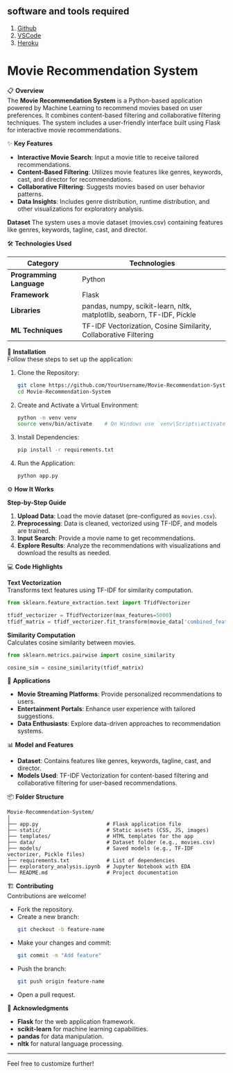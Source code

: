 ## software and tools required

1. [Github](https://github.com)
2. [VSCode](https://code.visualstudio.com)
3. [Heroku](https://heroku.com)
   
# Movie Recommendation System  

📋 **Overview**  
The **Movie Recommendation System** is a Python-based application powered by Machine Learning to recommend movies based on user preferences. It combines content-based filtering and collaborative filtering techniques. The system includes a user-friendly interface built using Flask for interactive movie recommendations.  

✨ **Key Features**  
- **Interactive Movie Search**: Input a movie title to receive tailored recommendations.  
- **Content-Based Filtering**: Utilizes movie features like genres, keywords, cast, and director for recommendations.  
- **Collaborative Filtering**: Suggests movies based on user behavior patterns.  
- **Data Insights**: Includes genre distribution, runtime distribution, and other visualizations for exploratory analysis.  

**Dataset**
The system uses a movie dataset (movies.csv) containing features like genres, keywords, tagline, cast, and director.


🛠️ **Technologies Used**  

| Category              | Technologies                                                                 |  
|-----------------------|-----------------------------------------------------------------------------|  
| **Programming Language** | Python                                                                     |  
| **Framework**          | Flask                                                                      |  
| **Libraries**          | pandas, numpy, scikit-learn, nltk, matplotlib, seaborn, TF-IDF, Pickle      |  
| **ML Techniques**      | TF-IDF Vectorization, Cosine Similarity, Collaborative Filtering           |  

🚀 **Installation**  
Follow these steps to set up the application:  
1. Clone the Repository:  
   ```bash  
   git clone https://github.com/YourUsername/Movie-Recommendation-System.git  
   cd Movie-Recommendation-System  
   ```  
2. Create and Activate a Virtual Environment:  
   ```bash  
   python -m venv venv  
   source venv/bin/activate    # On Windows use `venv\Scripts\activate`  
   ```  
3. Install Dependencies:  
   ```bash  
   pip install -r requirements.txt  
   ```  
4. Run the Application:  
   ```bash  
   python app.py  
   ```  

⚙️ **How It Works**  

**Step-by-Step Guide**  
1. **Upload Data**: Load the movie dataset (pre-configured as `movies.csv`).  
2. **Preprocessing**: Data is cleaned, vectorized using TF-IDF, and models are trained.  
3. **Input Search**: Provide a movie name to get recommendations.  
4. **Explore Results**: Analyze the recommendations with visualizations and download the results as needed.  

💻 **Code Highlights**  

**Text Vectorization**  
Transforms text features using TF-IDF for similarity computation.  
```python  
from sklearn.feature_extraction.text import TfidfVectorizer  

tfidf_vectorizer = TfidfVectorizer(max_features=5000)  
tfidf_matrix = tfidf_vectorizer.fit_transform(movie_data['combined_features'])  
```  

**Similarity Computation**  
Calculates cosine similarity between movies.  
```python  
from sklearn.metrics.pairwise import cosine_similarity  

cosine_sim = cosine_similarity(tfidf_matrix)  
```  

🎯 **Applications**  
- **Movie Streaming Platforms**: Provide personalized recommendations to users.  
- **Entertainment Portals**: Enhance user experience with tailored suggestions.  
- **Data Enthusiasts**: Explore data-driven approaches to recommendation systems.  

📊 **Model and Features**  
- **Dataset**: Contains features like genres, keywords, tagline, cast, and director.  
- **Models Used**: TF-IDF Vectorization for content-based filtering and collaborative filtering for user-based recommendations.  

📦 **Folder Structure**  
```
Movie-Recommendation-System/  
│  
├── app.py                      # Flask application file  
├── static/                     # Static assets (CSS, JS, images)  
├── templates/                  # HTML templates for the app  
├── data/                       # Dataset folder (e.g., movies.csv)  
├── models/                     # Saved models (e.g., TF-IDF vectorizer, Pickle files)  
├── requirements.txt            # List of dependencies  
├── exploratory_analysis.ipynb  # Jupyter Notebook with EDA  
└── README.md                   # Project documentation  
```  

🏗️ **Contributing**  
Contributions are welcome!  
- Fork the repository.  
- Create a new branch:  
  ```bash  
  git checkout -b feature-name  
  ```  
- Make your changes and commit:  
  ```bash  
  git commit -m "Add feature"  
  ```  
- Push the branch:  
  ```bash  
  git push origin feature-name  
  ```  
- Open a pull request.  

🙏 **Acknowledgments**  
- **Flask** for the web application framework.  
- **scikit-learn** for machine learning capabilities.  
- **pandas** for data manipulation.  
- **nltk** for natural language processing.  

--- 

Feel free to customize further!
